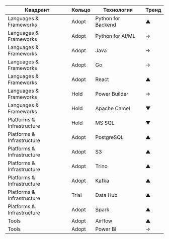 | Квадрант               | Кольцо  | Технология         | Тренд |
|------------------------|---------|--------------------|-------|
| Languages & Frameworks | Adopt   | Python for Backend | ▲     |
| Languages & Frameworks | Adopt   | Python for AI/ML   | →     |
| Languages & Frameworks | Adopt   | Java               | →     |
| Languages & Frameworks | Adopt   | Go                 | →     |
| Languages & Frameworks | Adopt   | React              | ▲     |
| Languages & Frameworks | Hold    | Power Builder      | →     |
| Languages & Frameworks | Hold    | Apache Camel       | ▼     |
| Platforms & Infrastructure | Hold    | MS SQL          | ▼     |
| Platforms & Infrastructure | Adopt   | PostgreSQL      | ▲     |
| Platforms & Infrastructure | Adopt   | S3              | ▲     |
| Platforms & Infrastructure | Adopt   | Trino           | ▲     |
| Platforms & Infrastructure | Adopt   | Kafka           | ▲     |
| Platforms & Infrastructure | Trial   | Data Hub        | ▲     |
| Platforms & Infrastructure | Adopt   | Spark           | ▲     |
| Tools                | Adopt   | Airflow          | ▲     |
| Tools                | Adopt   | Power BI         | →     | 